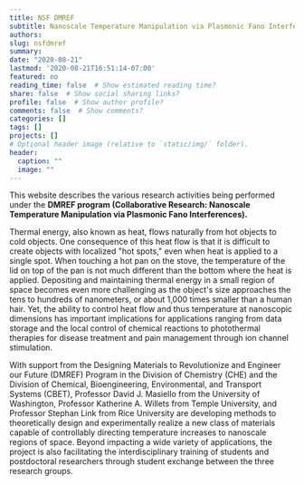 ```yaml
---
title: NSF DMREF
subtitle: Nanoscale Temperature Manipulation via Plasmonic Fano Interferences
authors: 
slug: nsfdmref
summary: 
date: "2020-08-21"
lastmod: '2020-08-21T16:51:14-07:00'
featured: no
reading_time: false  # Show estimated reading time?
share: false  # Show social sharing links?
profile: false  # Show author profile?
comments: false  # Show comments?
categories: []
tags: []
projects: []
# Optional header image (relative to `static/img/` folder).
header:
  caption: ""
  image: ""
---
```


This website describes the various research activities being performed under the **DMREF program (Collaborative Research: Nanoscale Temperature Manipulation via Plasmonic Fano Interferences).**

Thermal energy, also known as heat, flows naturally from hot objects to cold objects. One consequence of this heat flow is that it is difficult to create objects with localized "hot spots," even when heat is applied to a single spot. When touching a hot pan on the stove, the temperature of the lid on top of the pan is not much different than the bottom where the heat is applied. Depositing and maintaining thermal energy in a small region of space becomes even more challenging as the object's size approaches the tens to hundreds of nanometers, or about 1,000 times smaller than a human hair. Yet, the ability to control heat flow and thus temperature at nanoscopic dimensions has important implications for applications ranging from data storage and the local control of chemical reactions to photothermal therapies for disease treatment and pain management through ion channel stimulation.

With support from the Designing Materials to Revolutionize and Engineer our Future (DMREF) Program in the Division of Chemistry (CHE) and the Division of Chemical, Bioengineering, Environmental, and Transport Systems (CBET), Professor David J. Masiello from the University of Washington, Professor Katherine A. Willets from Temple University, and Professor Stephan Link from Rice University are developing methods to theoretically design and experimentally realize a new class of materials capable of controllably directing temperature increases to nanoscale regions of space. Beyond impacting a wide variety of applications, the project is also facilitating the interdisciplinary training of students and postdoctoral researchers through student exchange between the three research groups.